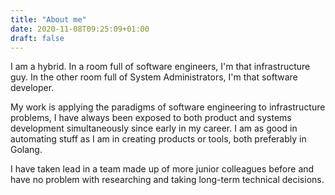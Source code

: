 ```yaml
---
title: "About me"
date: 2020-11-08T09:25:09+01:00
draft: false
---
```


I am a hybrid. In a room full of software engineers, I'm that infrastructure guy. In the other room full of System Administrators, I'm that software developer.

My work is applying the paradigms of software engineering to infrastructure problems, I have always been exposed to both product and systems development simultaneously since early in my career. I am as good in automating stuff as I am in creating products or tools, both preferably in Golang.

I have taken lead in a team made up of more junior colleagues before and have no problem with researching and taking long-term technical decisions.
